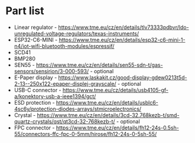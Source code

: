 # Part list

 - Linear regulator - https://www.tme.eu/cz/en/details/tlv73333pdbvr/ldo-unregulated-voltage-regulators/texas-instruments/
 - ESP32-C6-MINI - https://www.tme.eu/cz/en/details/esp32-c6-mini-1-n4/iot-wifi-bluetooth-modules/espressif/
 - SCD41
 - BMP280
 - SEN55 - https://www.tme.eu/cz/en/details/sen55-sdn-t/gas-sensors/sensirion/3-000-593/ - optional
 - E-Paper display - https://www.laskakit.cz/good-display-gdew0213t5d-2-13--250x122-epaper-displej-grayscale/ - optional
 - USB-C connector - https://www.tme.eu/cz/details/usb4105-gf-a/konektory-usb-a-ieee1394/gct/
 - ESD protection - https://www.tme.eu/cz/en/details/usblc6-4sc6y/protection-diodes-arrays/stmicroelectronics/
 - Crystal - https://www.tme.eu/cz/en/details/3cd-32.768kezb-t/smd-quartz-crystals/qst/qt3cd-32-768kezb-t/ - optional
 - FPC connector - https://www.tme.eu/cz/en/details/fh12-24s-0.5sh-55/connectors-ffc-fpc-0-5mm/hirose/fh12-24s-0-5sh-55/
